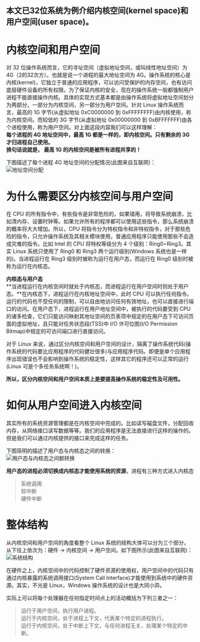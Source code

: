 ## 本文已32位系统为例介绍内核空间(kernel space)和用户空间(user space)。<br>

# 内核空间和用户空间
对 32 位操作系统而言，它的寻址空间（虚拟地址空间，或叫线性地址空间）为 4G（2的32次方）。也就是说一个进程的最大地址空间为 4G。操作系统的核心是内核(kernel)，它独立于普通的应用程序，可以访问受保护的内存空间，也有访问底层硬件设备的所有权限。为了保证内核的安全，现在的操作系统一般都强制用户进程不能直接操作内核。具体的实现方式基本都是由操作系统将虚拟地址空间划分为两部分，一部分为内核空间，另一部分为用户空间。针对 Linux 操作系统而言，最高的 1G 字节(从虚拟地址 0xC0000000 到 0xFFFFFFFF)由内核使用，称为内核空间。而较低的 3G 字节(从虚拟地址 0x00000000 到 0xBFFFFFFF)由各个进程使用，称为用户空间。对上面这段内容我们可以这样理解：<br>
**每个进程的 4G 地址空间中，最高 1G 都是一样的，即内核空间。只有剩余的 3G 才归进程自己使用。**<br>
**换句话说就是， 最高 1G 的内核空间是被所有进程共享的！**<br>

下图描述了每个进程 4G 地址空间的分配情况(此图来自互联网)：<br>
![地址空间分配](https://github.com/yiyading/-/blob/master/img/%E8%BF%9B%E7%A8%8B4G%E5%9C%B0%E5%9D%80%E7%A9%BA%E9%97%B4%E5%88%86%E9%85%8D.png)<br>

# 为什么需要区分内核空间与用户空间
在 CPU 的所有指令中，有些指令是非常危险的，如果错用，将导致系统崩溃，比如清内存、设置时钟等。如果允许所有的程序都可以使用这些指令，那么系统崩溃的概率将大大增加。所以，CPU 将指令分为特权指令和非特权指令，对于那些危险的指令，只允许操作系统及其相关模块使用，普通应用程序只能使用那些不会造成灾难的指令。比如 Intel 的 CPU 将特权等级分为 4 个级别：Ring0~Ring3。其实 Linux 系统只使用了 Ring0 和 Ring3 两个运行级别(Windows 系统也是一样的)。当进程运行在 Ring3 级别时被称为运行在用户态，而运行在 Ring0 级别时被称为运行在内核态。<br>

**内核态与用户态**<br>
**当进程运行在内核空间时就处于内核态，而进程运行在用户空间时则处于用户态。**在内核态下，进程运行在内核地址空间中，此时 CPU 可以执行任何指令。运行的代码也不受任何的限制，可以自由地访问任何有效地址，也可以直接进行端口的访问。在用户态下，进程运行在用户地址空间中，被执行的代码要受到 CPU 的诸多检查，它们只能访问映射其地址空间的页表项中规定的在用户态下可访问页面的虚拟地址，且只能对任务状态段(TSS)中 I/O 许可位图(I/O Permission Bitmap)中规定的可访问端口进行直接访问。<br>

对于 Linux 来说，通过区分内核空间和用户空间的设计，隔离了操作系统代码(操作系统的代码要比应用程序的代码健壮很多)与应用程序代码。即便是单个应用程序出现错误也不会影响到操作系统的稳定性，这样其它的程序还可以正常的运行(Linux 可是个多任务系统啊！)。<br>

**所以，区分内核空间和用户空间本质上是要提高操作系统的稳定性及可用性。**<br>

# 如何从用户空间进入内核空间<br>
其实所有的系统资源管理都是在内核空间中完成的。比如读写磁盘文件，分配回收内存，从网络接口读写数据等等。我们的应用程序是无法直接进行这样的操作的。但是我们可以通过内核提供的接口来完成这样的任务。<br>

下图简明的描述了用户态与内核态之间的转换：<br>
![用户态与内核态之间额转换](https://github.com/yiyading/-/blob/master/img/%E7%94%A8%E6%88%B7%E6%80%81%E4%B8%8E%E5%86%85%E6%A0%B8%E6%80%81%E4%B9%8B%E9%97%B4%E7%9A%84%E8%BD%AC%E6%8D%A2.png)<br>

**用户态的进程必须切换成内核态才能使用系统的资源**，进程有三种方式进入内核态
> 系统调用<br>
> 软中断<br>
> 硬件中断<br>

# 整体结构
从内核空间和用户空间的角度看整个 Linux 系统的结构大体可以分为三个部分，从下往上依次为：硬件 -> 内核空间 -> 用户空间。如下图所示(此图来自互联网)：<br>
![系统结构](https://github.com/yiyading/-/blob/master/img/linux%E7%B3%BB%E7%BB%9F%E7%BB%93%E6%9E%84.jpg)<br>

在硬件之上，内核空间中的代码控制了硬件资源的使用权，用户空间中的代码只有通过内核暴露的系统调用接口(System Call Interface)才能使用到系统中的硬件资源。其实，不光是 Linux，Windows 操作系统的设计也是大同小异。

实际上可以将每个处理器在任何指定时间点上的活动概括为下列三者之一：
> 运行于用户空间，执行用户进程。<br>
> 运行于内核空间，处于进程上下文，代表某个特定的进程执行。<br>
> 运行于内核空间，处于中断上下文，与任何进程无关，处理某个特定的中断。<br>
